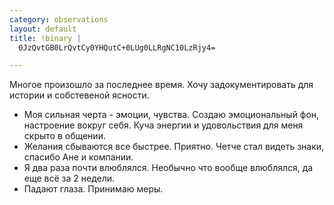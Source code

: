 ```yaml
--- 
category: observations
layout: default
title: !binary |
  0JzQvtGB0LrQvtCy0YHQutC+0LUg0LLRgNC10LzRjy4=

---
```

Многое произошло за последнее время. Хочу задокументировать для истории и собстевеной ясности.

* Моя сильная черта - эмоции, чувства. Создаю эмоциональный фон, настроение вокруг себя.
  Куча энергии и удовольствия для меня скрыто в общении.
* Желания сбываются все быстрее. Приятно.
  Четче стал видеть знаки, спасибо Ане и компании.
* Я два раза почти влюблялся. Необычно что вообще влюблялся, да еще всё за 2 недели.
* Падают глаза. Принимаю меры.

